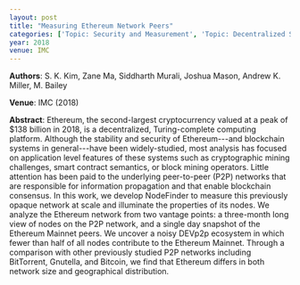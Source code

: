 ```yaml
---
layout: post
title: "Measuring Ethereum Network Peers"
categories: ['Topic: Security and Measurement', 'Topic: Decentralized Systems', '2018', 'Venue: IMC']
year: 2018
venue: IMC
---
```

**Authors**: S. K. Kim, Zane Ma, Siddharth Murali, Joshua Mason, Andrew K. Miller, M. Bailey

**Venue**: IMC (2018)

**Abstract**: Ethereum, the second-largest cryptocurrency valued at a peak of $138 billion in 2018, is a decentralized, Turing-complete computing platform. Although the stability and security of Ethereum---and blockchain systems in general---have been widely-studied, most analysis has focused on application level features of these systems such as cryptographic mining challenges, smart contract semantics, or block mining operators. Little attention has been paid to the underlying peer-to-peer (P2P) networks that are responsible for information propagation and that enable blockchain consensus. In this work, we develop NodeFinder to measure this previously opaque network at scale and illuminate the properties of its nodes. We analyze the Ethereum network from two vantage points: a three-month long view of nodes on the P2P network, and a single day snapshot of the Ethereum Mainnet peers. We uncover a noisy DEVp2p ecosystem in which fewer than half of all nodes contribute to the Ethereum Mainnet. Through a comparison with other previously studied P2P networks including BitTorrent, Gnutella, and Bitcoin, we find that Ethereum differs in both network size and geographical distribution.
